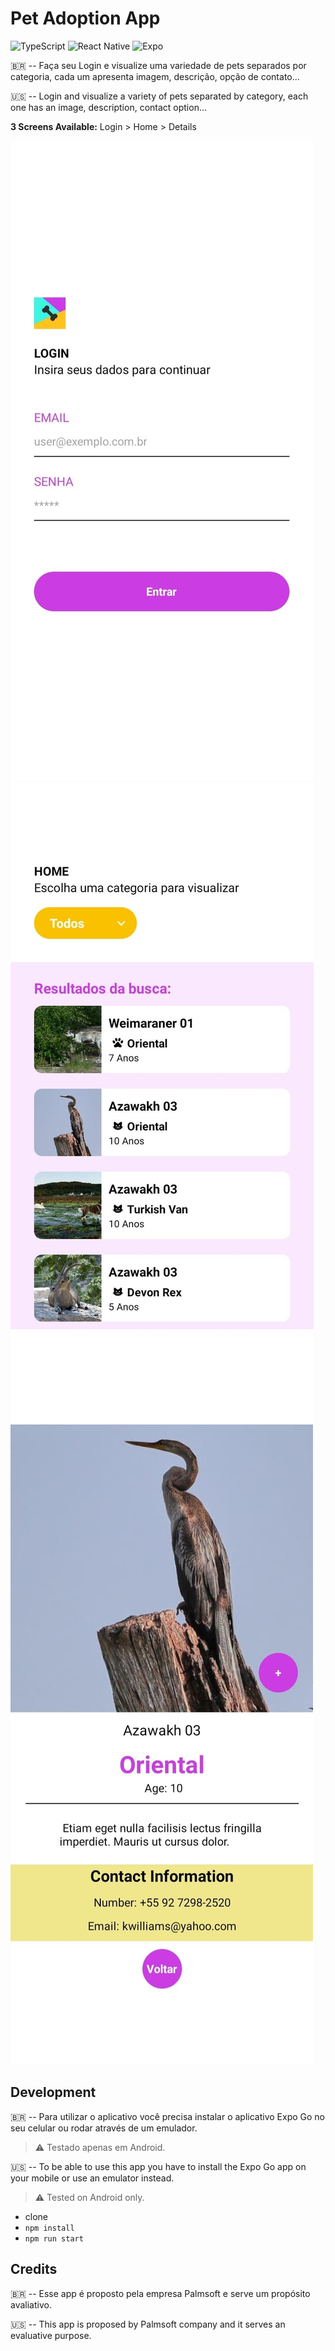 # Pet Adoption App

![TypeScript](https://img.shields.io/badge/typescript-%23007ACC.svg?style=for-the-badge&logo=typescript&logoColor=white)
![React Native](https://img.shields.io/badge/react_native-%2320232a.svg?style=for-the-badge&logo=react&logoColor=%2361DAFB)
![Expo](https://img.shields.io/badge/expo-1C1E24?style=for-the-badge&logo=expo&logoColor=#D04A37)

🇧🇷 -- Faça seu Login e visualize uma variedade de pets separados por categoria, cada um apresenta imagem, descrição, opção de contato...

🇺🇸 -- Login and visualize a variety of pets separated by category, each one has an image, description, contact option...

**3 Screens Available:** 
Login > Home > Details

![Login Screen](assets/screenshots/LoginScreenApp.jpg) ![Home Screen](assets/screenshots/HomeScreenApp.jpg) ![DetailScreen](assets/screenshots/DetailScreenApp.jpg)
 
## Development

🇧🇷 -- Para utilizar o aplicativo você precisa instalar o aplicativo Expo Go no seu celular ou rodar através de um emulador. 
> :warning: Testado apenas em Android.

🇺🇸 -- To be able to use this app you have to install the Expo Go app on your mobile or use an emulator instead.
> :warning: Tested on Android only.

- clone
- `npm install`
- `npm run start`

## Credits

🇧🇷 -- Esse app é proposto pela empresa Palmsoft e serve um propósito avaliativo.

🇺🇸 -- This app is proposed by Palmsoft company and it serves an evaluative purpose.


  
